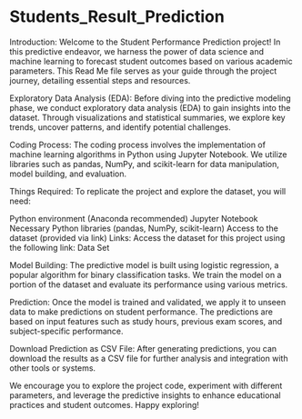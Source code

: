 # Students_Result_Prediction

Introduction:
Welcome to the Student Performance Prediction project! In this predictive endeavor, we harness the power of data science and machine learning to forecast student outcomes based on various academic parameters. This Read Me file serves as your guide through the project journey, detailing essential steps and resources.

Exploratory Data Analysis (EDA):
Before diving into the predictive modeling phase, we conduct exploratory data analysis (EDA) to gain insights into the dataset. Through visualizations and statistical summaries, we explore key trends, uncover patterns, and identify potential challenges.

Coding Process:
The coding process involves the implementation of machine learning algorithms in Python using Jupyter Notebook. We utilize libraries such as pandas, NumPy, and scikit-learn for data manipulation, model building, and evaluation.

Things Required:
To replicate the project and explore the dataset, you will need:

Python environment (Anaconda recommended)
Jupyter Notebook
Necessary Python libraries (pandas, NumPy, scikit-learn)
Access to the dataset (provided via link)
Links:
Access the dataset for this project using the following link: Data Set

Model Building:
The predictive model is built using logistic regression, a popular algorithm for binary classification tasks. We train the model on a portion of the dataset and evaluate its performance using various metrics.

Prediction:
Once the model is trained and validated, we apply it to unseen data to make predictions on student performance. The predictions are based on input features such as study hours, previous exam scores, and subject-specific performance.

Download Prediction as CSV File:
After generating predictions, you can download the results as a CSV file for further analysis and integration with other tools or systems.

We encourage you to explore the project code, experiment with different parameters, and leverage the predictive insights to enhance educational practices and student outcomes. Happy exploring!





